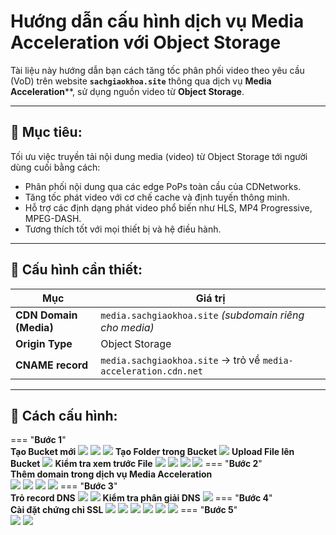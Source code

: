 # Hướng dẫn cấu hình dịch vụ Media Acceleration với Object Storage

Tài liệu này hướng dẫn bạn cách tăng tốc phân phối video theo yêu cầu (VoD) trên website **`sachgiaokhoa.site`** thông qua dịch vụ **Media Acceleration****, sử dụng nguồn video từ **Object Storage**.

---
## 🎯 Mục tiêu:

Tối ưu việc truyền tải nội dung media (video) từ Object Storage tới người dùng cuối bằng cách:
- Phân phối nội dung qua các edge PoPs toàn cầu của CDNetworks.
- Tăng tốc phát video với cơ chế cache và định tuyến thông minh.
- Hỗ trợ các định dạng phát video phổ biến như HLS, MP4 Progressive, MPEG-DASH.
- Tương thích tốt với mọi thiết bị và hệ điều hành.
---

## 🔧 Cấu hình cần thiết:

| Mục                    | Giá trị                                                         |
| ---------------------- | --------------------------------------------------------------- |
| **CDN Domain (Media)** | `media.sachgiaokhoa.site` _(subdomain riêng cho media)_         |
| **Origin Type**        | Object Storage                                                  |
| **CNAME record**       | `media.sachgiaokhoa.site` → trỏ về `media-acceleration.cdn.net` |

---

## 📌 Cách cấu hình:

=== "**Bước 1**"  
	**Tạo Bucket mới**
	![](assets/images/huong-dan-cau-hinh-media-acceleration-voi-object-storage/1.jpg)
	![](assets/images/huong-dan-cau-hinh-media-acceleration-voi-object-storage/3.jpg)
	![](assets/images/huong-dan-cau-hinh-media-acceleration-voi-object-storage/4.jpg)
	**Tạo Folder trong Bucket**
	![](assets/images/huong-dan-cau-hinh-media-acceleration-voi-object-storage/6.jpg)
	**Upload File lên Bucket**
	![](assets/images/huong-dan-cau-hinh-media-acceleration-voi-object-storage/7.jpg)
	**Kiểm tra xem trước File**
	![](assets/images/huong-dan-cau-hinh-media-acceleration-voi-object-storage/8.jpg)
	![](assets/images/huong-dan-cau-hinh-media-acceleration-voi-object-storage/9.jpg)
	![](assets/images/huong-dan-cau-hinh-media-acceleration-voi-object-storage/23.jpg)
	![](assets/images/huong-dan-cau-hinh-media-acceleration-voi-object-storage/24.jpg)
=== "**Bước 2**"  
	**Thêm domain trong dịch vụ Media Acceleration**  
	![](assets/images/huong-dan-cau-hinh-media-acceleration-voi-object-storage/10.jpg)
	![](assets/images/huong-dan-cau-hinh-media-acceleration-voi-object-storage/11.jpg)
	![](assets/images/huong-dan-cau-hinh-media-acceleration-voi-object-storage/16.jpg)
	![](assets/images/huong-dan-cau-hinh-media-acceleration-voi-object-storage/12.jpg)
=== "**Bước 3**"  
	**Trỏ record DNS**
	![](assets/images/huong-dan-cau-hinh-media-acceleration-voi-object-storage/13.jpg)
	![](assets/images/huong-dan-cau-hinh-media-acceleration-voi-object-storage/14.jpg)
	**Kiểm tra phân giải DNS**
	![](assets/images/huong-dan-cau-hinh-media-acceleration-voi-object-storage/15.jpg)
=== "**Bước 4**"  
	**Cài đặt chứng chỉ SSL**
	![](assets/images/huong-dan-cau-hinh-media-acceleration-voi-object-storage/17.jpg)
	![](assets/images/huong-dan-cau-hinh-media-acceleration-voi-object-storage/18.jpg)
	![](assets/images/huong-dan-cau-hinh-media-acceleration-voi-object-storage/19.jpg)
	![](assets/images/huong-dan-cau-hinh-media-acceleration-voi-object-storage/20.jpg)
	![](assets/images/huong-dan-cau-hinh-media-acceleration-voi-object-storage/21.jpg)
	![](assets/images/huong-dan-cau-hinh-media-acceleration-voi-object-storage/22.jpg)
=== "**Bước 5**"  
	![](assets/images/huong-dan-cau-hinh-media-acceleration-voi-object-storage/25.jpg)
	![](assets/images/huong-dan-cau-hinh-media-acceleration-voi-object-storage/11h-09'_2025-06-23.jpg)

